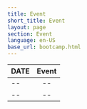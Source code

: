```yaml
---
title: Event 
short_title: Event
layout: page
section: Event
language: en-US
base_url: bootcamp.html
---
```


| DATE | Event |
|:---|:---:|
| -- | -- |
| -- | -- |

